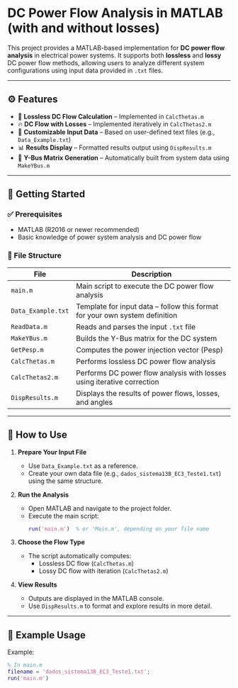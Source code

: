 # DC Power Flow Analysis in MATLAB (with and without losses)

This project provides a MATLAB-based implementation for **DC power flow analysis** in electrical power systems. It supports both **lossless** and **lossy** DC power flow methods, allowing users to analyze different system configurations using input data provided in `.txt` files.

---

## ⚙️ Features

- 🔌 **Lossless DC Flow Calculation** – Implemented in `CalcThetas.m`
- 🔥 **DC Flow with Losses** – Implemented iteratively in `CalcThetas2.m`
- 📁 **Customizable Input Data** – Based on user-defined text files (e.g., `Data_Example.txt`)
- 📊 **Results Display** – Formatted results output using `DispResults.m`
- 🔣 **Y-Bus Matrix Generation** – Automatically built from system data using `MakeYBus.m`

---

## 🚀 Getting Started

### ✅ Prerequisites

- MATLAB (R2016 or newer recommended)
- Basic knowledge of power system analysis and DC power flow

### 📁 File Structure

| File               | Description                                                                 |
|--------------------|-----------------------------------------------------------------------------|
| `main.m`           | Main script to execute the DC power flow analysis                           |
| `Data_Example.txt` | Template for input data – follow this format for your own system definition |
| `ReadData.m`       | Reads and parses the input `.txt` file                                      |
| `MakeYBus.m`       | Builds the Y-Bus matrix for the DC system                                   |
| `GetPesp.m`        | Computes the power injection vector (Pesp)                                  |
| `CalcThetas.m`     | Performs lossless DC power flow analysis                                    |
| `CalcThetas2.m`    | Performs DC power flow analysis with losses using iterative correction      |
| `DispResults.m`    | Displays the results of power flows, losses, and angles                     |

---

## 🧪 How to Use

1. **Prepare Your Input File**  
   - Use `Data_Example.txt` as a reference.
   - Create your own data file (e.g., `dados_sistema13B_EC3_Teste1.txt`) using the same structure.

2. **Run the Analysis**
   - Open MATLAB and navigate to the project folder.
   - Execute the main script:
     ```matlab
     run('main.m')  % or 'Main.m', depending on your file name
     ```

3. **Choose the Flow Type**
   - The script automatically computes:
     - Lossless DC flow (`CalcThetas.m`)
     - Lossy DC flow with iteration (`CalcThetas2.m`)

4. **View Results**
   - Outputs are displayed in the MATLAB console.
   - Use `DispResults.m` to format and explore results in more detail.

---

## 📌 Example Usage

Example:
```matlab
% In main.m
filename = 'dados_sistema13B_EC3_Teste1.txt';
run('main.m')

